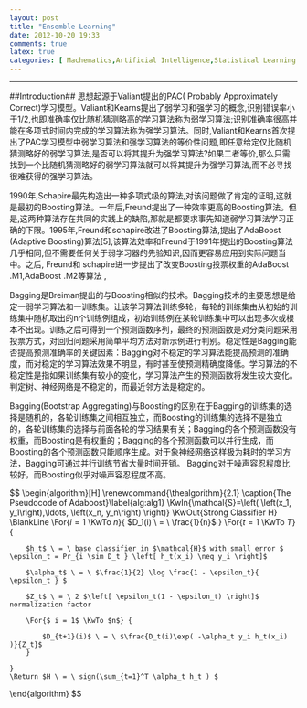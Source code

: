 ```yaml
---
layout: post
title: "Ensemble Learning"
date: 2012-10-20 19:33
comments: true
latex: true
categories: [ Machematics,Artificial Intelligence,Statistical Learning Theory,Machine Learning,Pattern Recognition,Computer Vision,Data Mining,Natural Language Processing,Information Retrieval ]
---
```


----------
##Introduction##
思想起源于Valiant提出的PAC( Probably Approximately Correct)学习模型。Valiant和Kearns提出了弱学习和强学习的概念,识别错误率小于1/2,也即准确率仅比随机猜测略高的学习算法称为弱学习算法;识别准确率很高并能在多项式时间内完成的学习算法称为强学习算法。同时,Valiant和Kearns首次提出了PAC学习模型中弱学习算法和强学习算法的等价性问题,即任意给定仅比随机猜测略好的弱学习算法,是否可以将其提升为强学习算法?如果二者等价,那么只需找到一个比随机猜测略好的弱学习算法就可以将其提升为强学习算法,而不必寻找很难获得的强学习算法。

<!-- more -->

1990年,Schapire最先构造出一种多项式级的算法,对该问题做了肯定的证明,这就是最初的Boosting算法。一年后,Freund提出了一种效率更高的Boosting算法。但是,这两种算法存在共同的实践上的缺陷,那就是都要求事先知道弱学习算法学习正确的下限。1995年,Freund和schapire改进了Boosting算法,提出了AdaBoost (Adaptive Boosting)算法[5],该算法效率和Freund于1991年提出的Boosting算法几乎相同,但不需要任何关于弱学习器的先验知识,因而更容易应用到实际问题当中。之后, Freund和 schapire进一步提出了改变Boosting投票权重的AdaBoost .M1,AdaBoost .M2等算法 ,

Bagging是Breiman提出的与Boosting相似的技术。Bagging技术的主要思想是给定一弱学习算法和一训练集。让该学习算法训练多轮，每轮的训练集由从初始的训练集中随机取出的n个训练例组成，初始训练例在某轮训练集中可以出现多次或根本不出现。训练之后可得到一个预测函数序列，最终的预测函数是对分类问题采用投票方式，对回归问题采用简单平均方法对新示例进行判别。稳定性是Bagging能否提高预测准确率的关键因素：Bagging对不稳定的学习算法能提高预测的准确度，而对稳定的学习算法效果不明显，有时甚至使预测精确度降低。学习算法的不稳定性是指如果训练集有较小的变化，学习算法产生的预测函数将发生较大变化。判定树、神经网络是不稳定的，而最近邻方法是稳定的。

Bagging(Bootstrap Aggregating)与Boosting的区别在于Bagging的训练集的选择是随机的，各轮训练集之间相互独立，而Boosting的训练集的选择不是独立的，各轮训练集的选择与前面各轮的学习结果有关；Bagging的各个预测函数没有权重，而Boosting是有权重的；Bagging的各个预测函数可以并行生成，而Boosting的各个预测函数只能顺序生成。对于象神经网络这样极为耗时的学习方法，Bagging可通过并行训练节省大量时间开销。
Bagging对于噪声容忍程度比较好，而Boosting似乎对噪声容忍程度不高。

$$
\begin{algorithm}[H]
\renewcommand{\thealgorithm}{2.1}
\caption{The Pseudocode of Adaboost}\label{alg:alg1}
\KwIn{\mathcal{S}=\left(  \left(x_1, y_1\right),\ldots, \left(x_n, y_n\right) \right)}
\KwOut{Strong Classifier H}
	\BlankLine
	\For{$i = 1$ \KwTo $n$}{
		$D_1(i) \ = \ \frac{1}{n}$
	}
	\For{$t = 1$ \KwTo $T$}{
		
		$h_t$ \ = \ base classifier in $\mathcal{H}$ with small error $ \epsilon_t = Pr_{i \sim D_t } \left[ h_t(x_i) \neq y_i \right]$
			
		$\alpha_t$ \ = \ $\frac{1}{2} \log \frac{1 - \epsilon_t}{ \epsilon_t } $
		
		$Z_t$ \ = \ 2 $\left[ \epsilon_t(1 - \epsilon_t) \right]$  normalization factor
		
		\For{$ i = 1$ \KwTo $n$} {
		
			$D_{t+1}(i)$ \ = \ $\frac{D_t(i)\exp( -\alpha_t y_i h_t(x_i)  )}{Z_t}$
		}
		
	}
	\Return $H \ = \ sign(\sum_{t=1}^T \alpha_t h_t ) $
	
\end{algorithm}
$$


